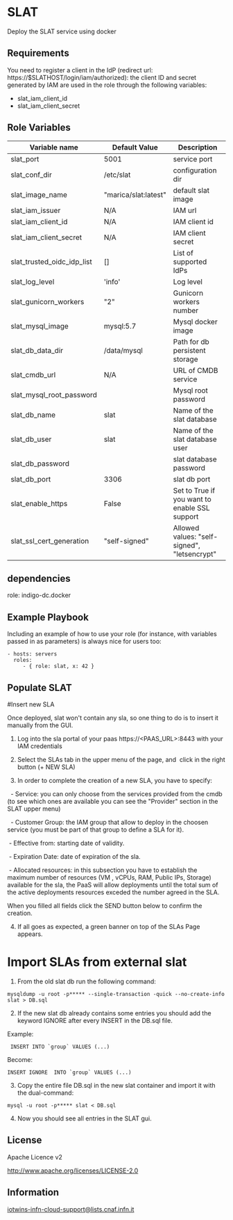 SLAT
======================

Deploy the SLAT service using docker

Requirements
------------

You need to register a client in the IdP (redirect url: https://$SLATHOST/login/iam/authorized): the client ID and secret generated by IAM are used in the role through the following variables:
- slat_iam_client_id
- slat_iam_client_secret



Role Variables
--------------

| Variable name  | Default Value | Description
| -------------- | ------------- |------------- |
| slat_port | 5001 | service port
| slat_conf_dir |  /etc/slat | configuration dir
| slat_image_name | "marica/slat:latest" | default slat image
| slat_iam_issuer | N/A | IAM url
| slat_iam_client_id | N/A | IAM client id
| slat_iam_client_secret | N/A | IAM client secret 
| slat_trusted_oidc_idp_list | [] | List of supported IdPs
| slat_log_level | 'info' | Log level
| slat_gunicorn_workers | "2" | Gunicorn workers number
| slat_mysql_image | mysql:5.7 | Mysql docker image
| slat_db_data_dir | /data/mysql | Path for db persistent storage
| slat_cmdb_url  | N/A | URL of CMDB service
| slat_mysql_root_password |  | Mysql root password |
| slat_db_name | slat | Name of the slat database
| slat_db_user | slat | Name of the slat database user
| slat_db_password | | slat database password
| slat_db_port | 3306 | slat db port
| slat_enable_https |  False  | Set to True if you want to enable SSL support
| slat_ssl_cert_generation | "self-signed" | Allowed values: "self-signed", "letsencrypt"


dependencies
------------

role: indigo-dc.docker

Example Playbook
----------------

Including an example of how to use your role (for instance, with variables passed in as parameters) is always nice for users too:

    - hosts: servers
      roles:
         - { role: slat, x: 42 } 



Populate SLAT
-------

#Insert new SLA

Once deployed, slat won't contain any sla, so one thing to do is to insert it manually from the GUI.

1. Log into the sla portal of your paas https://<PAAS_URL>:8443 with your IAM credentials

2. Select the SLAs tab in the upper menu of the page, and  click in the right button  (+ NEW SLA)

3. In order to complete the creation of a new SLA, you have to specify:

    - Service: you can only choose from the services provided from the cmdb (to see which ones are available you can see the "Provider" section in the SLAT upper menu)

    - Customer Group: the IAM group that allow to deploy in the choosen service (you must be part of that group to define a SLA for it).

   - Effective from: starting date of validity.

   - Expiration Date: date of expiration of the sla.

   - Allocated resources: in this subsection you have to establish the maximum number of resources (VM , vCPUs, RAM, Public IPs, Storage) available for the sla, the PaaS will allow deployments until the total sum of the active deployments resources exceded the number agreed in the SLA.

  When you filled all fields click the SEND button below to confirm the creation.

4. If all goes as expected, a green banner on top of the SLAs Page appears.


# Import SLAs from external slat

1. From the old slat db run the following command:
```
mysqldump -u root -p***** --single-transaction -quick --no-create-info slat > DB.sql
```

2. If the new slat db already contains some entries you should add the keyword IGNORE after every INSERT in the DB.sql file.

Example:
```
 INSERT INTO `group` VALUES (...)
```
Become:
```
INSERT IGNORE  INTO `group` VALUES (...)
```

3. Copy the entire file DB.sql in the new slat container and import it with the dual-command:

```
mysql -u root -p***** slat < DB.sql
```

4. Now you should see all entries in the SLAT gui.



License
-------

Apache Licence v2

http://www.apache.org/licenses/LICENSE-2.0


Information
------------------

iotwins-infn-cloud-support@lists.cnaf.infn.it
